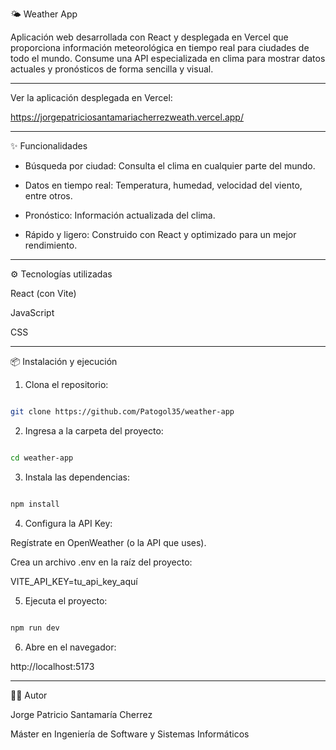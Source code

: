 🌤 Weather App

Aplicación web desarrollada con React y desplegada en Vercel que proporciona información meteorológica en tiempo real para ciudades de todo el mundo.
Consume una API especializada en clima para mostrar datos actuales y pronósticos de forma sencilla y visual.

---

Ver la aplicación desplegada en Vercel:

https://jorgepatriciosantamariacherrezweath.vercel.app/

---

✨ Funcionalidades

- Búsqueda por ciudad: Consulta el clima en cualquier parte del mundo.

- Datos en tiempo real: Temperatura, humedad, velocidad del viento, entre otros.

- Pronóstico: Información actualizada del clima.


- Rápido y ligero: Construido con React y optimizado para un mejor rendimiento.

--- 

⚙️ Tecnologías utilizadas

React (con Vite)

JavaScript

CSS

---

📦 Instalación y ejecución 

1. Clona el repositorio:

```bash

git clone https://github.com/Patogol35/weather-app
```


2. Ingresa a la carpeta del proyecto:

```bash

cd weather-app

```


3. Instala las dependencias:

```bash

npm install

```


4. Configura la API Key:

Regístrate en OpenWeather (o la API que uses).

Crea un archivo .env en la raíz del proyecto:

VITE_API_KEY=tu_api_key_aquí


5. Ejecuta el proyecto:

```bash

npm run dev

```


6. Abre en el navegador:
  
http://localhost:5173


---

👨‍💻 Autor

Jorge Patricio Santamaría Cherrez

Máster en Ingeniería de Software y Sistemas Informáticos

